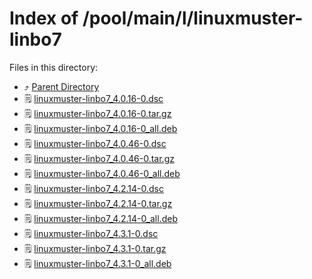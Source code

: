 
# Index of /pool/main/l/linuxmuster-linbo7
Files in this directory:
- ⤴ [Parent Directory](../)
- 🗒 [linuxmuster-linbo7_4.0.16-0.dsc](linuxmuster-linbo7_4.0.16-0.dsc)
- 🗒 [linuxmuster-linbo7_4.0.16-0.tar.gz](linuxmuster-linbo7_4.0.16-0.tar.gz)
- 🗒 [linuxmuster-linbo7_4.0.16-0_all.deb](linuxmuster-linbo7_4.0.16-0_all.deb)
- 🗒 [linuxmuster-linbo7_4.0.46-0.dsc](linuxmuster-linbo7_4.0.46-0.dsc)
- 🗒 [linuxmuster-linbo7_4.0.46-0.tar.gz](linuxmuster-linbo7_4.0.46-0.tar.gz)
- 🗒 [linuxmuster-linbo7_4.0.46-0_all.deb](linuxmuster-linbo7_4.0.46-0_all.deb)
- 🗒 [linuxmuster-linbo7_4.2.14-0.dsc](linuxmuster-linbo7_4.2.14-0.dsc)
- 🗒 [linuxmuster-linbo7_4.2.14-0.tar.gz](linuxmuster-linbo7_4.2.14-0.tar.gz)
- 🗒 [linuxmuster-linbo7_4.2.14-0_all.deb](linuxmuster-linbo7_4.2.14-0_all.deb)
- 🗒 [linuxmuster-linbo7_4.3.1-0.dsc](linuxmuster-linbo7_4.3.1-0.dsc)
- 🗒 [linuxmuster-linbo7_4.3.1-0.tar.gz](linuxmuster-linbo7_4.3.1-0.tar.gz)
- 🗒 [linuxmuster-linbo7_4.3.1-0_all.deb](linuxmuster-linbo7_4.3.1-0_all.deb)
